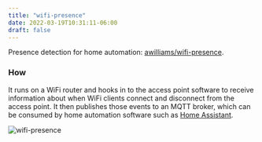 ```yaml
---
title: "wifi-presence"
date: 2022-03-19T10:31:11-06:00
draft: false
---
```


Presence detection for home automation: [awilliams/wifi-presence](https://github.com/awilliams/wifi-presence).

### How
It runs on a WiFi router and hooks in to the access point software to receive information about when WiFi clients connect and disconnect from the access point.
It then publishes those events to an MQTT broker, which can be consumed by home automation software such as [Home Assistant](https://www.home-assistant.io/integrations/mqtt_room/).

![wifi-presence](/images/wifi-presence.png "wifi-presence")
